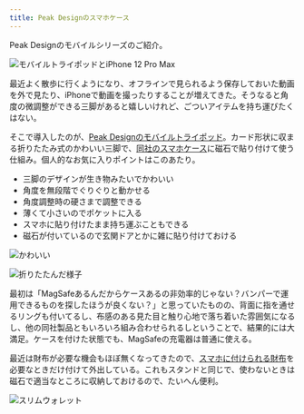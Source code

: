 ```yaml
---
title: Peak Designのスマホケース
---
```

Peak Designのモバイルシリーズのご紹介。

![](https://lh6.googleusercontent.com/aeqtSe2r3MLg6bidWd1E7CImMH7OgZWYYOOntPzBGvBBc7zWNH-akhqLLe9CFg-T3sHigMl92q0dhaRYvEfg7HyLrXM47_uU8n_yFos9I-32I_bDTePu11fI8VBD64OdKl9yjTieebqEUR07EPIwyQ "モバイルトライポッドとiPhone 12 Pro Max")

最近よく散歩に行くようになり、オフラインで見られるよう保存しておいた動画を外で見たり、iPhoneで動画を撮ったりすることが増えてきた。そうなると角度の微調整ができる三脚があると嬉しいけれど、ごついアイテムを持ち運びたくはない。

そこで導入したのが、[Peak Designのモバイルトライポッド](https://www.amazon.co.jp/dp/B09FRZPLL3)。カード形状に収まる折りたたみ式のかわいい三脚で、[同社のスマホケース](https://www.amazon.co.jp/dp/B09FP3HP7Z?)に磁石で貼り付けて使う仕組み。個人的なお気に入りポイントはこのあたり。

*   三脚のデザインが生き物みたいでかわいい
*   角度を無段階でぐりぐりと動かせる
*   角度調整時の硬さまで調整できる
*   薄くて小さいのでポケットに入る
*   スマホに貼り付けたまま持ち運ぶこともできる
*   磁石が付いているので玄関ドアとかに雑に貼り付けておける

![](https://lh4.googleusercontent.com/HOOLX_WfPqE4qwN2q0hMEnrE48BicYa1a_XGR6gFSfiUpslp4Xu3Ln466duUnLSu2m1n7ErtcaU1WYDECEicUIIlXWOiAtwI-yxQg2sycpsumBW3WjB-Fes0bUCZ8OIOn6LHIhyGpCFHNZ9CLfOHQw "かわいい")

![](https://lh5.googleusercontent.com/qR-vmZAvkNYyEkEdMkZnqs_rRM0b8Z1nitNY8IrldH1C3aoVCZnNK3e-69FpFTwqxIaum2ejZ-GSTnNOP-zl0Gk3swOn5BvaPmWanFAGrVK8EP6O9mvx8rf35C6SQRmcrdDHip6LWUvBhS3AgOYzdw "折りたたんだ様子")

最初は「MagSafeあるんだからケースあるの非効率的じゃない？バンパーで運用できるものを探したほうが良くない？」と思っていたものの、背面に指を通せるリングも付いてるし、布感のある見た目と触り心地で落ち着いた雰囲気になるし、他の同社製品ともいろいろ組み合わせられるしということで、結果的には大満足。ケースを付けた状態でも、MagSafeの充電器は普通に使える。

最近は財布が必要な機会もほぼ無くなってきたので、[スマホに付けられる財布](https://www.amazon.co.jp/dp/B09FSGW671)を必要なときだけ付けて外出している。これもスタンドと同じで、使わないときは磁石で適当なところに収納しておけるので、たいへん便利。

![](https://lh5.googleusercontent.com/Apv4_5NBN3xTiJ3gBVOZRYkXWsYdIBnCpz7WvyyEMM1eAIWUBkm0U519nOIQX8jgm-KQJ24eTMg8Nf-pmdi3OaM3FUuh9pbt4-NVc2u9k-D4KSMv2Xp9i_P120c2uh49lhXhHmuod4B2DtCEZHBBlA "スリムウォレット")

